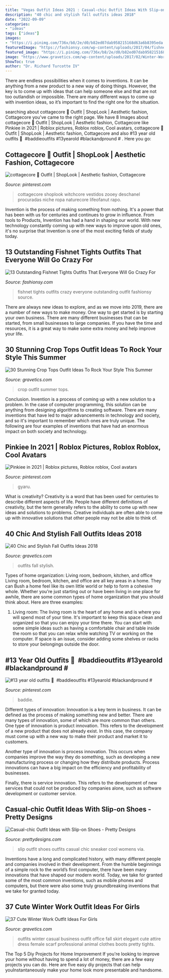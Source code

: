 ```yaml
---
title: "Vegas Outfit Ideas 2021 : Casual-chic Outfit Ideas With Slip-on Shoes"
description: "40 chic and stylish fall outfits ideas 2018"
date: "2022-09-09"
categories:
- "ideas"
tags: ["ideas"]
images:
- "https://i.pinimg.com/736x/b8/2e/d0/b82ed07dab958215168d63a6b8395eda.jpg"
featuredImage: "https://fashionsy.com/wp-content/uploads/2017/04/fishnet-tights-outfit-1-1.jpg"
featured_image: "https://i.pinimg.com/736x/b8/2e/d0/b82ed07dab958215168d63a6b8395eda.jpg"
image: "https://www.gravetics.com/wp-content/uploads/2017/02/Winter-Work-Outfits-Ideas-20.jpg"
ShowToc: true
author: "Dr. Richard Turcotte IV"
---
```



There are endless possibilities when it comes to inventions. It can be anything from a new product to a new way of doing things. However, the key is to come up with ideas that can help someone else and that are not too outlandish or impossible. There are many different ways to come up with invention ideas, so it’s important to find the right one for the situation.

	

		
searching about cottagecore 🦌 Outfit | ShopLook | Aesthetic fashion, Cottagecore you've came to the right page. We have 8 Images about cottagecore 🦌 Outfit | ShopLook | Aesthetic fashion, Cottagecore like Pinkiee in 2021 | Roblox pictures, Roblox roblox, Cool avatars, cottagecore 🦌 Outfit | ShopLook | Aesthetic fashion, Cottagecore and also #13 year old outfits 🥴 ️ #baddieoutfits #13yearold #blackandpround # ️. Here you go:
		
    
## Cottagecore 🦌 Outfit | ShopLook | Aesthetic Fashion, Cottagecore

<img loading=lazy src="https://i.pinimg.com/736x/b8/2e/d0/b82ed07dab958215168d63a6b8395eda.jpg" onerror="this.onerror=null;this.src='https://tse1.mm.bing.net/th?id=OIP.KlIL7a9ZI0ZS8PIZpOxLbgAAAA&amp;pid=15.1';" alt="cottagecore 🦌 Outfit | ShopLook | Aesthetic fashion, Cottagecore">

_Source: pinterest.com_

>cottagecore shoplook witchcore vestidos zooey deschanel procuradas niche ropa naturecore lifeofanut rapo. 

	

Invention is the process of making something from nothing. It's a power that has been with us for centuries and continues to grow in influence. From tools to Products, Invention has had a hand in shaping our world. With new technology constantly coming up with new ways to improve upon old ones, it's no surprise that Invention is one of the most exciting fields of study today.

    
## 13 Outstanding Fishnet Tights Outfits That Everyone Will Go Crazy For

<img loading=lazy src="https://fashionsy.com/wp-content/uploads/2017/04/fishnet-tights-outfit-1-1.jpg" onerror="this.onerror=null;this.src='https://tse4.mm.bing.net/th?id=OIP.k2yI-2Nm89X9ROg0XhcYUgHaLk&amp;pid=15.1';" alt="13 Outstanding Fishnet Tights Outfits That Everyone Will Go Crazy For">

_Source: fashionsy.com_

>fishnet tights outfits crazy everyone outstanding outfit fashionsy source. 

	

There are always new ideas to explore, and as we move into 2019, there are a number of new ways to make money. One way to get started is by starting your own business. There are many different businesses that can be started, from small businesses to large companies. If you have the time and resources, it is a great way to make some extra money and help improve your life.

    
## 30 Stunning Crop Tops Outfit Ideas To Rock Your Style This Summer

<img loading=lazy src="https://www.gravetics.com/wp-content/uploads/2017/01/Crop-Top-Outfit-Ideas33.jpg" onerror="this.onerror=null;this.src='https://tse1.mm.bing.net/th?id=OIP.ZtfXcWHw-4RhVKMnszXkugHaLF&amp;pid=15.1';" alt="30 Stunning Crop Tops Outfit Ideas To Rock Your Style This Summer">

_Source: gravetics.com_

>crop outfit summer tops. 

	

Conclusion.
Invention is a process of coming up with a new solution to a problem. In the case of computer programming, this solution can be anything from designing algorithms to creating software. There are many inventions that have led to major advancements in technology and society, and so it's important to remember which ones are truly unique. The following are four examples of inventions that have had an enormous impact on both society and technology.

    
## Pinkiee In 2021 | Roblox Pictures, Roblox Roblox, Cool Avatars

<img loading=lazy src="https://i.pinimg.com/736x/2e/c0/47/2ec0474d9aa6208adb1d6186ddbca227.jpg" onerror="this.onerror=null;this.src='https://tse2.mm.bing.net/th?id=OIP.aEurISryJgBIZBmFqjs66wHaOc&amp;pid=15.1';" alt="Pinkiee in 2021 | Roblox pictures, Roblox roblox, Cool avatars">

_Source: pinterest.com_

>gyaru. 

	

What is creativity?
Creativity is a word that has been used for centuries to describe different aspects of life. People have different definitions of creativity, but the term generally refers to the ability to come up with new ideas and solutions to problems. Creative individuals are often able to come up with innovative solutions that other people may not be able to think of.

    
## 40 Chic And Stylish Fall Outfits Ideas 2018

<img loading=lazy src="https://www.gravetics.com/wp-content/uploads/2017/10/womens-white-scoop-neck-long-sleeved-shirt.jpg" onerror="this.onerror=null;this.src='https://tse4.mm.bing.net/th?id=OIP.tu-ozXNFGEx8UxNvPfsdcAHaRX&amp;pid=15.1';" alt="40 Chic and Stylish Fall Outfits Ideas 2018">

_Source: gravetics.com_

>outfits fall stylish. 

	

Types of home organization: Living room, bedroom, kitchen, and office
Living room, bedroom, kitchen, and office are all key areas in a home. They can Bush a home feel like its own little world or help to form a cohesive whole. Whether you're just starting out or have been living in one place for awhile, there are some common types of home organization that you should think about. Here are three examples:
1. Living room: The living room is the heart of any home and is where you will spend most of your time. It's important to keep this space clean and organized so that you can enjoy your time there. You can start with some simple ideas such as having a comfortable chair and table inside the room so that you can relax while watching TV or working on the computer. If space is an issue, consider adding some shelves or racks to store your belongings outside the door.


    
## #13 Year Old Outfits 🥴 ️ #baddieoutfits #13yearold #blackandpround # ️

<img loading=lazy src="https://i.pinimg.com/736x/57/18/a1/5718a168060643a126af3980a5f51f82.jpg" onerror="this.onerror=null;this.src='https://tse3.mm.bing.net/th?id=OIP.JOCvlzSXuzGn_aLwye8hTAHaJ3&amp;pid=15.1';" alt="#13 year old outfits 🥴 ️ #baddieoutfits #13yearold #blackandpround # ️">

_Source: pinterest.com_

>baddie. 

	

Different types of innovation:
Innovation is a key term in business. It can be defined as the process of making something new and better. There are many types of innovation, some of which are more common than others. 
One type of innovation is product innovation. This refers to the development of a new product that does not already exist. In this case, the company must come up with a new way to make their product and market it to customers. 

Another type of innovation is process innovation. This occurs when companies improve the way they do something, such as developing a new manufacturing process or changing how they distribute products. Process innovations can have a big impact on the efficiency and profitability of businesses. 

Finally, there is service innovation. This refers to the development of new services that could not be produced by companies alone, such as software development or customer service.

    
## Casual-chic Outfit Ideas With Slip-on Shoes - Pretty Designs

<img loading=lazy src="http://www.prettydesigns.com/wp-content/uploads/2014/05/Cool-Black-Outfit-with-Slip-on-Shoes.jpg" onerror="this.onerror=null;this.src='https://tse3.mm.bing.net/th?id=OIP.E6Ktn8S4Ut38oJkoD3VzpAHaK-&amp;pid=15.1';" alt="Casual-chic Outfit Ideas with Slip-on Shoes - Pretty Designs">

_Source: prettydesigns.com_

>slip outfit shoes outfits casual chic sneaker cool womens via. 

	

Inventions have a long and complicated history, with many different people and companies involved in their development. From the humble beginnings of a simple rock to the world’s first computer, there have been many innovations that have shaped our modern world. Today, we take for granted some of the most common inventions, such as mobile phones and computers, but there were also some truly groundbreaking inventions that we take for granted today.

    
## 37 Cute Winter Work Outfit Ideas For Girls

<img loading=lazy src="https://www.gravetics.com/wp-content/uploads/2017/02/Winter-Work-Outfits-Ideas-20.jpg" onerror="this.onerror=null;this.src='https://tse2.mm.bing.net/th?id=OIP.K874-6ShrjtUqw6mTwycvgHaLH&amp;pid=15.1';" alt="37 Cute Winter Work Outfit Ideas For Girls">

_Source: gravetics.com_

>outfits winter casual business outfit office fall skirt elegant cute attire dress female scarf professional animal clothes boots pretty tights. 

	

The Top 5 Diy Projects for Home Improvement
If you're looking to improve your home without having to spend a lot of money, there are a few easy projects you can do. Here are five easy diy projects that can help youInstantaneously make your home look more presentable and handsome.

